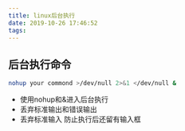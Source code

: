 ```yaml
---
title: linux后台执行
date: 2019-10-26 17:46:52
tags:
---
```


## 后台执行命令
```sh
nohup your commond >/dev/null 2>&1 </dev/null &
```
* 使用nohup和&进入后台执行
* 丢弃标准输出和错误输出
* 丢弃标准输入 防止执行后还留有输入框
